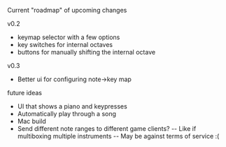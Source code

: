 Current "roadmap" of upcoming changes

v0.2

- keymap selector with a few options
- key switches for internal octaves
- buttons for manually shifting the internal octave

v0.3

- Better ui for configuring note->key map

future ideas

- UI that shows a piano and keypresses
- Automatically play through a song
- Mac build
- Send different note ranges to different game clients?
  -- Like if multiboxing multiple instruments
  -- May be against terms of service :(
